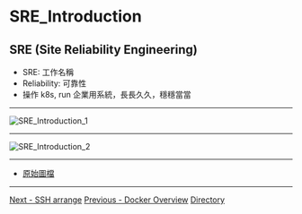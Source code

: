 # SRE_Introduction

<!--![SRE_Introduction](https://lh3.googleusercontent.com/jiqIyMvMEQ4Rih-1vgc26PiQyHVXDZNQNRLm73AnBjslkVD7zbfdyHc2iSTo-4BrxtT_K_6Ushr7JZr3kL3yKUwbi81GruAZGfomAnw-eZf_YgjDapbs3uviohasJ5wjp9LZ5YPOc_Dl4vfD3yigdNLVeTIORHkazJCI5sE7OaFF6ovU8NgGyeEJsu2pk9-WT5UjkKnq0Zf2ZBtdYDs7gN7_JUT2KHSPhNNVT6dw7E3lPVDTa6AzLQO9hARzhpAORcoyAV79vXxhtih44wOZoC_E3lctHUGVgHtWBsIWxoodv8YkpUyW4S0xOa93oPPh6BGWSiO5NztwFreHzGFJQR43D_9AAQHsR_nQQ7GQilaFIcwoQErNJPbTeT-RG5QN2wtcZpAjmu7q9xxWWESB4TcAbwt-mr91cSL_hIX838_0iZEVMBtSGhRDlJ--_k7shoav0zC66Ce8LjqqzlXIkvjIz7U6C13UpaZ4YxNRYm2rqwbAOrTN6Y1WPqGeFnzhaOddmQWI-QmKF1BZuzSELXuXLIAC4p4i5KXKvbQ0bapancnhRzdZY74_d-yUv0F1t4ikSm-RqQjkPiN4N_eVX9orRDVqUodD5kkHkbNPKqVFcxU2mDd5UZW8bRc1QQHubq7DwyZmIL2DshiI5t18bX95L4AnnK214_3vcBiAB1o_SCNko40QNyPe_RLBKg=w916-h687-no?authuser=2)-->

## SRE (Site Reliability Engineering)

- SRE: 工作名稱
- Reliability: 可靠性
- 操作 k8s, run 企業用系統，長長久久，穩穩當當

---
![SRE_Introduction_1](https://i.imgur.com/nJf47Qt.png)

---
![SRE_Introduction_2](https://i.imgur.com/2u3lcf7.png)

---
- [原始圖檔](https://docs.google.com/presentation/d/1Xl_w1SRrBT2OrsEznrKPK-Sf9n9PShNYtDe1PhW_pik/edit?usp=sharing)

---
[Next - SSH arrange](https://github.com/xuan103/SRE_PU/blob/main/Documents/SSH_arrange.md)
[Previous - Docker Overview](https://github.com/xuan103/SRE_PU/blob/main/Documents/Docker_Overview.md)
[Directory](https://github.com/xuan103/SRE_PU)